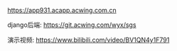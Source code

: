 https://app931.acapp.acwing.com.cn

django后端: https://git.acwing.com/wyx/sgs

演示视频: https://www.bilibili.com/video/BV1QN4y1F791